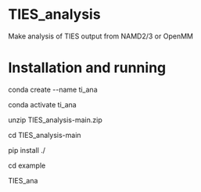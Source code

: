 # TIES_analysis
Make analysis of TIES output from NAMD2/3 or OpenMM

# Installation and running

conda create --name ti_ana

conda activate ti_ana

unzip TIES_analysis-main.zip

cd TIES_analysis-main

pip install ./

cd example

TIES_ana
